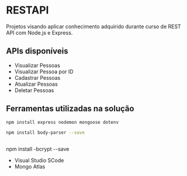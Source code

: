 # RESTAPI 

Projetos visando aplicar conhecimento adquirido durante curso de REST API com Node.js e Express.

## APIs disponíveis

* Visualizar Pessoas
* Visualizar Pessoa por ID
* Cadastrar Pessoas
* Atualizar Pessoas
* Deletar Pessoas

## Ferramentas utilizadas na solução
```sh
npm install express nodemon mongoose dotenv
```
```sh
npm install body-parser --save
```
```sh
```
npm install -bcrypt --save
* Visual Studio SCode
* Mongo Atlas
